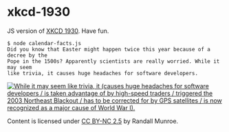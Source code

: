 # xkcd-1930

JS version of [XKCD 1930](https://xkcd.com/1930/). Have fun.

```
$ node calendar-facts.js
Did you know that Easter might happen twice this year because of a decree by the
Pope in the 1500s? Apparently scientists are really worried. While it may seem
like trivia, it causes huge headaches for software developers.
```

[![While it may seem like trivia, it (causes huge headaches for software developers / is taken advantage of by high-speed traders / triggered the 2003 Northeast Blackout / has to be corrected for by GPS satellites / is now recognized as a major cause of World War I).](https://imgs.xkcd.com/comics/calendar_facts.png)](https://xkcd.com/license.html)

Content is licensed under [CC BY-NC 2.5](https://creativecommons.org/licenses/by-nc/2.5/) by Randall Munroe.
